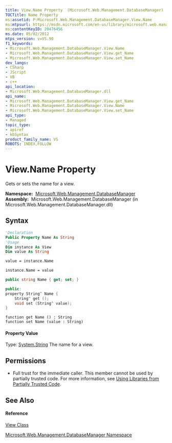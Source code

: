 ```yaml
---
title: View.Name Property  (Microsoft.Web.Management.DatabaseManager)
TOCTitle: Name Property
ms:assetid: P:Microsoft.Web.Management.DatabaseManager.View.Name
ms:mtpsurl: https://msdn.microsoft.com/en-us/library/microsoft.web.management.databasemanager.view.name(v=VS.90)
ms:contentKeyID: 20476456
ms.date: 05/02/2012
mtps_version: v=VS.90
f1_keywords:
- Microsoft.Web.Management.DatabaseManager.View.Name
- Microsoft.Web.Management.DatabaseManager.View.get_Name
- Microsoft.Web.Management.DatabaseManager.View.set_Name
dev_langs:
- CSharp
- JScript
- VB
- c++
api_location:
- Microsoft.Web.Management.DatabaseManager.dll
api_name:
- Microsoft.Web.Management.DatabaseManager.View.get_Name
- Microsoft.Web.Management.DatabaseManager.View.Name
- Microsoft.Web.Management.DatabaseManager.View.set_Name
api_type:
- Managed
topic_type:
- apiref
- kbSyntax
product_family_name: VS
ROBOTS: INDEX,FOLLOW
---
```


# View.Name Property

Gets or sets the name for a view.

**Namespace:**  [Microsoft.Web.Management.DatabaseManager](microsoft-web-management-databasemanager-namespace.md)  
**Assembly:**  Microsoft.Web.Management.DatabaseManager (in Microsoft.Web.Management.DatabaseManager.dll)

## Syntax

``` vb
'Declaration
Public Property Name As String
'Usage
Dim instance As View
Dim value As String

value = instance.Name

instance.Name = value
```

``` csharp
public string Name { get; set; }
```

``` c++
public:
property String^ Name {
    String^ get ();
    void set (String^ value);
}
```

``` jscript
function get Name () : String
function set Name (value : String)
```

#### Property Value

Type: [System.String](https://msdn.microsoft.com/en-us/library/s1wwdcbf\(v=vs.90\))  
The name for a view.  

## Permissions

  - Full trust for the immediate caller. This member cannot be used by partially trusted code. For more information, see [Using Libraries from Partially Trusted Code](https://msdn.microsoft.com/en-us/library/8skskf63\(v=vs.90\)).

## See Also

#### Reference

[View Class](view-class-microsoft-web-management-databasemanager.md)

[Microsoft.Web.Management.DatabaseManager Namespace](microsoft-web-management-databasemanager-namespace.md)

